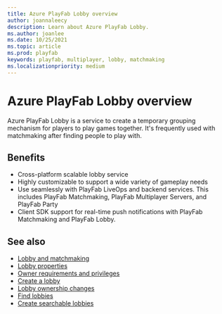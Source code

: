 ```yaml
---
title: Azure PlayFab Lobby overview
author: joannaleecy
description: Learn about Azure PlayFab Lobby.
ms.author: joanlee
ms.date: 10/25/2021
ms.topic: article
ms.prod: playfab
keywords: playfab, multiplayer, lobby, matchmaking
ms.localizationpriority: medium
---
```


# Azure PlayFab Lobby overview
 

Azure PlayFab Lobby is a service to create a temporary grouping mechanism for players to play games together. It's frequently used with matchmaking after finding people to play with.

## Benefits

* Cross-platform scalable lobby service
* Highly customizable to support a wide variety of gameplay needs
* Use seamlessly with PlayFab LiveOps and backend services. This includes PlayFab Matchmaking, PlayFab Multiplayer Servers, and PlayFab Party
* Client SDK support for real-time push notifications with PlayFab Matchmaking and PlayFab Lobby.

## See also

* [Lobby and matchmaking](lobby-and-matchmaking.md)
* [Lobby properties](lobby-properties.md)
* [Owner requirements and privileges](owner-requirements-and-privileges.md)
* [Create a lobby](create-a-lobby.md)
* [Lobby ownership changes](ownership-changes.md)
* [Find lobbies](find-lobbies.md)
* [Create searchable lobbies](define-search-keywords.md)

